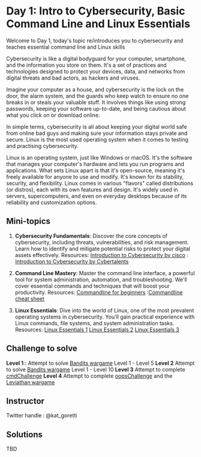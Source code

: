 # Day 1: Intro to Cybersecurity, Basic Command Line and Linux Essentials

Welcome to Day 1, today's topic re/introduces you to cybersecurity and teaches essential command line and Linux skills

Cybersecurity is like a digital bodyguard for your computer, smartphone, and the information you store on them. It's a set of practices and technologies designed to protect your devices, data, and networks from digital threats and bad actors, as hackers and viruses.

Imagine your computer as a house, and cybersecurity is the lock on the door, the alarm system, and the guards who keep watch to ensure no one breaks in or steals your valuable stuff. It involves things like using strong passwords, keeping your software up-to-date, and being cautious about what you click on or download online.

In simple terms, cybersecurity is all about keeping your digital world safe from online bad guys and making sure your information stays private and secure.
Linux is the most used operating system when it comes to testing and practising cybersecurity.  

Linux is an operating system, just like Windows or macOS. It's the software that manages your computer's hardware and lets you run programs and applications. What sets Linux apart is that it's open-source, meaning it's freely available for anyone to use and modify. It's known for its stability, security, and flexibility. Linux comes in various "flavors" called distributions (or distros), each with its own features and design. It's widely used in servers, supercomputers, and even on everyday desktops because of its reliability and customization options.


## Mini-topics

1. **Cybersecurity Fundamentals**: Discover the core concepts of cybersecurity, including threats, vulnerabilities, and risk management. Learn how to identify and mitigate potential risks to protect your digital assets effectively.
   Resources: [Introduction to Cybersecurity by cisco](https://www.netacad.com/courses/cybersecurity/introduction-cybersecurity)
   : [Introduction to Cybersecurity by Cybertalents](https://cybertalents.com/learn/introduction-to-cybersecurity)

2. **Command Line Mastery**: Master the command line interface, a powerful tool for system administration, automation, and troubleshooting. We'll cover essential commands and techniques that will boost your productivity.
   Resources: [Commandline for beginners](https://www.freecodecamp.org/news/command-line-for-beginners/)
   :[Commandline cheat sheet](https://www.hostinger.com/tutorials/linux-commands)

3. **Linux Essentials**: Dive into the world of Linux, one of the most prevalent operating systems in cybersecurity. You'll gain practical experience with Linux commands, file systems, and system administration tasks.
   Resources: [Linux Essentials 1](https://tryhackme.com/room/linuxfundamentalspart1)
   [Linux Essentials 2](https://tryhackme.com/room/linuxfundamentalspart2)
   [Linux Essentials 3](https://tryhackme.com/room/linuxfundamentalspart3)

## Challenge to solve
**Level 1**:: Attempt to solve [Bandits wargame](https://overthewire.org/wargames/bandit/) Level 1 - Level 5
**Level 2** Attempt to solve [Bandits wargame](https://overthewire.org/wargames/bandit/) Level 1 - Level 10
**Level 3** Attempt to complete [cmdChallenge](https://cmdchallenge.com/)
**Level 4** Attempt to complete [oopsChallenge](https://oops.cmdchallenge.com/) and the [Leviathan wargame](https://overthewire.org/wargames/leviathan/)

## Instructor
Twitter handle : @kat_goretti

## Solutions
TBD
